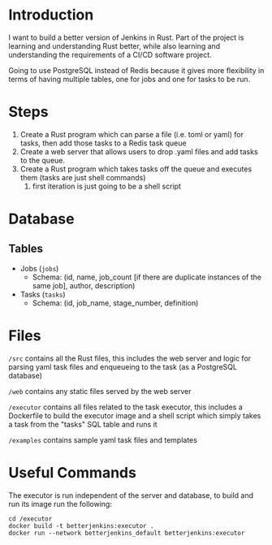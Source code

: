 # Introduction

I want to build a better version of Jenkins in Rust. Part of the project is learning and understanding Rust better, while also learning and understanding the requirements of a CI/CD software project.

Going to use PostgreSQL instead of Redis because it gives more flexibility in terms of having multiple tables, one for jobs and one for tasks to be run.

# Steps
1. Create a Rust program which can parse a file (i.e. toml or yaml) for tasks, then add those tasks to a Redis task queue
2. Create a web server that allows users to drop .yaml files and add tasks to the queue.
3. Create a Rust program which takes tasks off the queue and executes them (tasks are just shell commands)
   1. first iteration is just going to be a shell script

# Database

## Tables
- Jobs (`jobs`)
  - Schema: (id, name, job_count [if there are duplicate instances of the same job], author, description)
- Tasks (`tasks`)
  - Schema: (id, job_name, stage_number, definition)


# Files
`/src` contains all the Rust files, this includes the web server and logic for parsing yaml task files and enqueueing to the task (as a PostgreSQL database)

`/web` contains any static files served by the web server

`/executor` contains all files related to the task executor, this includes a Dockerfile to build the executor image and a shell script which simply takes a task from the "tasks" SQL table and runs it

`/examples` contains sample yaml task files and templates

# Useful Commands

The executor is run independent of the server and database, to build and run its image run the following:
```
cd /executor
docker build -t betterjenkins:executor .
docker run --network betterjenkins_default betterjenkins:executor
```